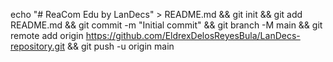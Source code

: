 echo "# ReaCom Edu by LanDecs" > README.md && git init && git add README.md && git commit -m "Initial commit" && git branch -M main && git remote add origin https://github.com/EldrexDelosReyesBula/LanDecs-repository.git && git push -u origin main